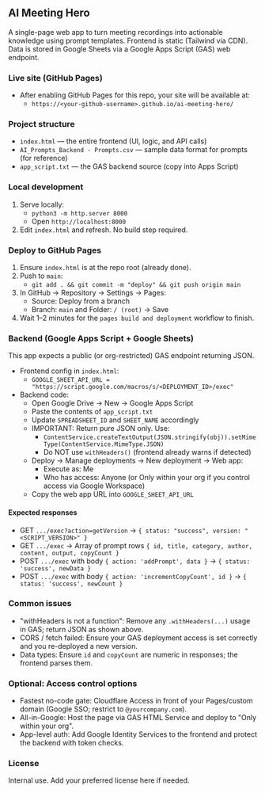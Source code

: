 ## AI Meeting Hero

A single-page web app to turn meeting recordings into actionable knowledge using prompt templates. Frontend is static (Tailwind via CDN). Data is stored in Google Sheets via a Google Apps Script (GAS) web endpoint.

### Live site (GitHub Pages)
- After enabling GitHub Pages for this repo, your site will be available at:
  - `https://<your-github-username>.github.io/ai-meeting-hero/`

### Project structure
- `index.html` — the entire frontend (UI, logic, and API calls)
- `AI_Prompts_Backend - Prompts.csv` — sample data format for prompts (for reference)
- `app_script.txt` — the GAS backend source (copy into Apps Script)

### Local development
1. Serve locally:
   - `python3 -m http.server 8000`
   - Open `http://localhost:8000`
2. Edit `index.html` and refresh. No build step required.

### Deploy to GitHub Pages
1. Ensure `index.html` is at the repo root (already done).
2. Push to `main`:
   - `git add . && git commit -m "deploy" && git push origin main`
3. In GitHub → Repository → Settings → Pages:
   - Source: Deploy from a branch
   - Branch: `main` and Folder: `/ (root)` → Save
4. Wait 1–2 minutes for the `pages build and deployment` workflow to finish.

### Backend (Google Apps Script + Google Sheets)
This app expects a public (or org-restricted) GAS endpoint returning JSON.

- Frontend config in `index.html`:
  - `GOOGLE_SHEET_API_URL = "https://script.google.com/macros/s/<DEPLOYMENT_ID>/exec"`
- Backend code:
  - Open Google Drive → New → Google Apps Script
  - Paste the contents of `app_script.txt`
  - Update `SPREADSHEET_ID` and `SHEET_NAME` accordingly
  - IMPORTANT: Return pure JSON only. Use:
    - `ContentService.createTextOutput(JSON.stringify(obj)).setMimeType(ContentService.MimeType.JSON)`
    - Do NOT use `withHeaders()` (frontend already warns if detected)
  - Deploy → Manage deployments → New deployment → Web app:
    - Execute as: Me
    - Who has access: Anyone (or Only within your org if you control access via Google Workspace)
  - Copy the web app URL into `GOOGLE_SHEET_API_URL`

#### Expected responses
- GET `.../exec?action=getVersion` → `{ status: "success", version: "<SCRIPT_VERSION>" }`
- GET `.../exec` → Array of prompt rows `{ id, title, category, author, content, output, copyCount }`
- POST `.../exec` with body `{ action: 'addPrompt', data }` → `{ status: 'success', newData }`
- POST `.../exec` with body `{ action: 'incrementCopyCount', id }` → `{ status: 'success', newCount }`

### Common issues
- "withHeaders is not a function": Remove any `.withHeaders(...)` usage in GAS; return JSON as shown above.
- CORS / fetch failed: Ensure your GAS deployment access is set correctly and you re-deployed a new version.
- Data types: Ensure `id` and `copyCount` are numeric in responses; the frontend parses them.

### Optional: Access control options
- Fastest no-code gate: Cloudflare Access in front of your Pages/custom domain (Google SSO; restrict to `@yourcompany.com`).
- All-in-Google: Host the page via GAS HTML Service and deploy to "Only within your org".
- App-level auth: Add Google Identity Services to the frontend and protect the backend with token checks.

### License
Internal use. Add your preferred license here if needed.


